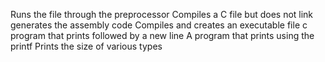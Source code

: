 Runs the file through the preprocessor
Compiles a C file but does not link
generates the assembly code
Compiles and creates an executable file
c program that prints followed by a new line
A program that prints using the printf
Prints the size of various types
